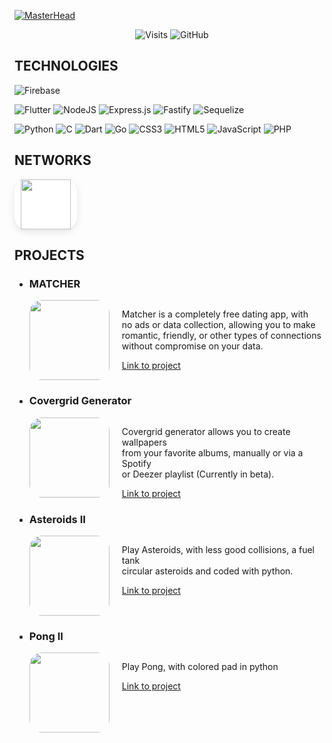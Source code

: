 [![MasterHead](https://www.mnhn.fr/system/files/styles/21_10_veryhigh/private/2023-03/Ours%20polaire.jpeg.webp?itok=uHeRfm4h)](https://github.com/Aube33/)

<div align="center">

![Visits](https://komarev.com/ghpvc/?username=Aube33&label=Visits&style=for-the-badge&color=489eb6)
![GitHub](https://img.shields.io/github/followers/Aube33?logo=github&style=for-the-badge&color=489eb6)
</div>

## **TECHNOLOGIES**
![Firebase](https://img.shields.io/badge/firebase-a08021?style=for-the-badge&logo=firebase&logoColor=ffcd34)

![Flutter](https://img.shields.io/badge/Flutter-%2302569B.svg?style=for-the-badge&logo=Flutter&logoColor=white)
![NodeJS](https://img.shields.io/badge/node.js-6DA55F?style=for-the-badge&logo=node.js&logoColor=white)
![Express.js](https://img.shields.io/badge/express.js-%23404d59.svg?style=for-the-badge&logo=express&logoColor=%2361DAFB)
![Fastify](https://img.shields.io/badge/fastify-%23000000.svg?style=for-the-badge&logo=fastify&logoColor=white)
![Sequelize](https://img.shields.io/badge/Sequelize-52B0E7?style=for-the-badge&logo=Sequelize&logoColor=white)

![Python](https://img.shields.io/badge/python-3670A0?style=for-the-badge&logo=python&logoColor=ffdd54)
![C](https://img.shields.io/badge/c-%2300599C.svg?style=for-the-badge&logo=c&logoColor=white)
![Dart](https://img.shields.io/badge/dart-%230175C2.svg?style=for-the-badge&logo=dart&logoColor=white)
![Go](https://img.shields.io/badge/go-%2300ADD8.svg?style=for-the-badge&logo=go&logoColor=white)
![CSS3](https://img.shields.io/badge/css3-%231572B6.svg?style=for-the-badge&logo=css3&logoColor=white)
![HTML5](https://img.shields.io/badge/html5-%23E34F26.svg?style=for-the-badge&logo=html5&logoColor=white)
![JavaScript](https://img.shields.io/badge/javascript-%23323330.svg?style=for-the-badge&logo=javascript&logoColor=%23F7DF1E)
![PHP](https://img.shields.io/badge/php-%23777BB4.svg?style=for-the-badge&logo=php&logoColor=white)

## **NETWORKS**
<div style="display: flex; align-items: center; justify-content: start;">
    <div style="width: fit-content; background-color: #FFFFFF; border-radius: 20px; padding: 0 10px; box-shadow: rgba(0, 0, 0, 0.1) 0px 4px 12px;">
        <a href="https://www.root-me.org/Aube-643003">
            <img src="https://www.root-me.org/IMG/logo/siteon0.svg" width=80>
        </a>
    </div>
</div>

## **PROJECTS**


- ### **MATCHER**
    <div style="display: flex; align-items: start;">
        <img src="https://matcher-app.fr/images/icon.png" width=128 style="border-radius: 20px; margin-right: 20px;">
        <div style="display: flex; flex-direction: column; justify-content: space-between;">
            <p>Matcher is a completely free dating app, with<br>
            no ads or data collection, allowing you to make<br>
            romantic, friendly, or other types of connections<br>
            without compromise on your data.
            </p>
            <a href="https://matcher-app.fr" target="_blank">Link to project</a>
        </div>
    </div>

- ### **Covergrid Generator**
    <div style="display: flex; align-items: start;">
        <img src="https://aube33.github.io/img/favicon.png" width=128 style="border-radius: 20px; margin-right: 20px;">
        <div style="display: flex; flex-direction: column; justify-content: space-between;">
            <p>Covergrid generator allows you to create wallpapers<br>
            from your favorite albums, manually or via a Spotify<br>
            or Deezer playlist (Currently in beta).
            </p>
            <a href="https://aube33.github.io" target="_blank">Link to project</a>
        </div>
    </div>

- ### **Asteroids II**
    <div style="display: flex; align-items: start;">
        <img src="https://cdn.discordapp.com/attachments/629320490741137422/1319577663009980487/image.png?ex=676677f7&is=67652677&hm=187e9170830c9ada3bdaff5c32c495c6d5015aa836304e8c3850f283fb2e62af&" width=128 style="border-radius: 20px; margin-right: 20px;">
        <div style="display: flex; flex-direction: column; justify-content: space-between;">
            <p>Play Asteroids, with less good collisions, a fuel tank<br>
            circular asteroids and coded with python.<br>
            </p>
            <a href="https://github.com/Aube33/Asteroids/" target="_blank">Link to project</a>
        </div>
    </div>

- ### **Pong II**
    <div style="display: flex; align-items: start;">
        <img src="https://cdn.discordapp.com/attachments/629320490741137422/1319580858528694323/image.png?ex=67667af1&is=67652971&hm=f6f24c1eb4d7a3242bd32b60684d48dc07ecfb92991f053744dc40338f36b98b&" width=128 style="border-radius: 20px; margin-right: 20px;">
        <div style="display: flex; flex-direction: column; justify-content: space-between;">
            <p>Play Pong, with colored pad in python<br>
            </p>
            <a href="https://github.com/Aube33/PongPython" target="_blank">Link to project</a>
        </div>
    </div>
